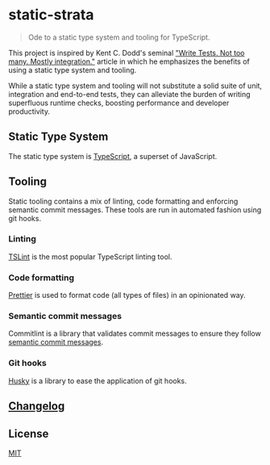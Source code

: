 # static-strata

> Ode to a static type system and tooling for TypeScript.

This project is inspired by Kent C. Dodd's seminal ["Write Tests. Not too many. Mostly integration."](https://kentcdodds.com/blog/write-tests) article in which he emphasizes the benefits of using a static type system and tooling.

While a static type system and tooling will not substitute a solid suite of unit, integration and end-to-end tests, they can alleviate the burden of writing superfluous runtime checks, boosting performance and developer productivity.

## Static Type System

The static type system is [TypeScript](https://www.typescriptlang.org/), a superset of JavaScript.

## Tooling

Static tooling contains a mix of linting, code formatting and enforcing semantic commit messages. These tools are run in automated fashion using git hooks.

### Linting

[TSLint](https://github.com/palantir/tslint) is the most popular TypeScript linting tool.

### Code formatting

[Prettier](https://github.com/prettier/prettier) is used to format code (all types of files) in an opinionated way.

### Semantic commit messages

Commitlint is a library that validates commit messages to ensure they follow [semantic commit messages](https://seesparkbox.com/foundry/semantic_commit_messages).

### Git hooks

[Husky](https://github.com/typicode/husky) is a library to ease the application of git hooks.

## [Changelog](Changelog)

## License

[MIT](LICENSE)
